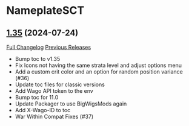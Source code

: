 # NameplateSCT

## [1.35](https://github.com/Justw8/NameplateSCT/tree/1.35) (2024-07-24)
[Full Changelog](https://github.com/Justw8/NameplateSCT/compare/1.34...1.35) [Previous Releases](https://github.com/Justw8/NameplateSCT/releases)

- Bump toc to v1.35  
- Fix Icons not having the same strata level and adjust options menu  
- Add a custom crit color and an option for random position variance (#36)  
- Update toc files for classic versions  
- Add Wago API token to the env  
- Bump toc for 11.0  
- Update Packager to use BigWigsMods again  
- Add X-Wago-ID to toc  
- War Within Compat Fixes (#37)  
